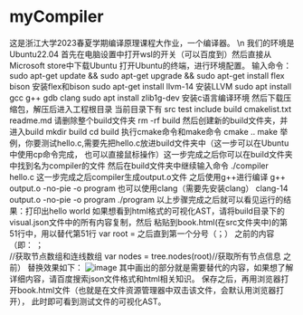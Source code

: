 # myCompiler
这是浙江大学2023春夏学期编译原理课程大作业，一个编译器。 \n
我们的环境是Ubuntu22.04
首先在电脑设置中打开wsl的开关（可以百度到）然后直接从Microsoft store中下载Ubuntu
打开Ubuntu的终端，进行环境配置。
输入命令：
sudo apt-get update && sudo apt-get upgrade && sudo apt-get install flex bison
安装flex和bison
sudo apt-get install llvm-14
安装LLVM
sudo apt install gcc g++ gdb clang
sudo apt install zlib1g-dev
安装c语言编译环境
然后下载压缩包，解压后进入工程根目录
当前目录下有
src
test
include
build
cmakelist.txt
readme.md
请删除整个build文件夹
rm -rf build
然后创建新的build文件夹，并进入build
mkdir build
cd build
执行cmake命令和make命令
cmake ..
make
举例，你要测试hello.c,需要先把hello.c放进build文件夹中（这一步可以在Ubuntu中使用cp命令完成，
也可以直接鼠标操作）这一步完成之后你可以在build文件夹中找到名为compiler的文件
然后在build文件夹中继续输入命令
./compiler hello.c
这一步完成之后compiler⽣成output.o⽂件
之后使用g++进行编译
g++ output.o -no-pie -o program
也可以使用clang（需要先安装clang）
clang-14 output.o -no-pie -o program
./program
以上步骤完成之后就可以看见运行的结果：打印出hello world
如果想看到html格式的可视化AST，请将build目录下的visual.json文件中的所有内容复制，然后
粘贴到book.html(在src文件夹中)的第51行中，用以替代第51行 var root = 之后直到第一个分号（；）
之前的内容
（即：
 ；   
    //获取节点数组和连线数组
		var nodes = tree.nodes(root)//获取所有节点信息
 之前）
替换效果如下：
![image](https://github.com/Skylar20011211/myCompiler/assets/132972130/a0f42452-86a2-4cd4-8843-f41f0e58a71a)
其中画出的部分就是需要替代的内容，如果想了解详细内容，请百度搜索json文件格式和html相关知识。
保存之后，再用浏览器打开book.html文件（也就是在文件资源管理器中双击该文件，会默认用浏览器打开），
此时即可看到测试文件的可视化AST。
